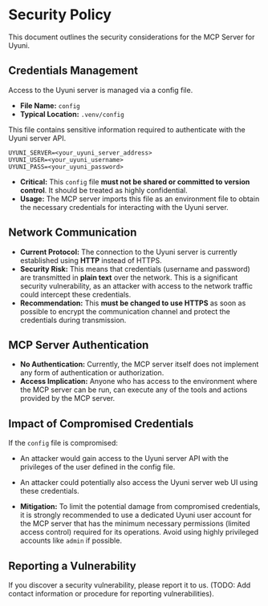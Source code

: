 # Security Policy

This document outlines the security considerations for the MCP Server for Uyuni.

## Credentials Management

Access to the Uyuni server is managed via a config file.

*   **File Name:** `config`
*   **Typical Location:** `.venv/config`

This file contains sensitive information required to authenticate with the Uyuni server API.

```
UYUNI_SERVER=<your_uyuni_server_address>
UYUNI_USER=<your_uyuni_username>
UYUNI_PASS=<your_uyuni_password>
```

*   **Critical:** This `config` file **must not be shared or committed to version control**. It should be treated as highly confidential.
*   **Usage:** The MCP server imports this file as an environment file to obtain the necessary credentials for interacting with the Uyuni server.

## Network Communication

*   **Current Protocol:** The connection to the Uyuni server is currently established using **HTTP** instead of HTTPS.
*   **Security Risk:** This means that credentials (username and password) are transmitted in **plain text** over the network. This is a significant security vulnerability, as an attacker with access to the network traffic could intercept these credentials.
*   **Recommendation:** This **must be changed to use HTTPS** as soon as possible to encrypt the communication channel and protect the credentials during transmission.

## MCP Server Authentication

*   **No Authentication:** Currently, the MCP server itself does not implement any form of authentication or authorization.
*   **Access Implication:** Anyone who has access to the environment where the MCP server can be run, can execute any of the tools and actions provided by the MCP server.

## Impact of Compromised Credentials

If the `config` file is compromised:

*   An attacker would gain access to the Uyuni server API with the privileges of the user defined in the config file.
*   An attacker could potentially also access the Uyuni server web UI using these credentials.

*   **Mitigation:** To limit the potential damage from compromised credentials, it is strongly recommended to use a dedicated Uyuni user account for the MCP server that has the minimum necessary permissions (limited access control) required for its operations. Avoid using highly privileged accounts like `admin` if possible.

## Reporting a Vulnerability

If you discover a security vulnerability, please report it to us. (TODO: Add contact information or procedure for reporting vulnerabilities).
